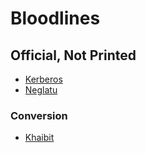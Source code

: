 # Bloodlines

## Official, Not Printed

- [Kerberos](./bloodlines/kerberos.md)
- [Neglatu](./bloodlines/neglatu.md)
  
### Conversion

- [Khaibit](./bloodlines/khaibit.md)